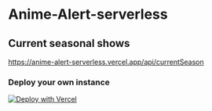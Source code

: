 # Anime-Alert-serverless

## Current seasonal shows
https://anime-alert-serverless.vercel.app/api/currentSeason

### Deploy your own instance
[![Deploy with Vercel](https://vercel.com/button)](https://vercel.com/new/git/external?repository-url=https%3A%2F%2Fgithub.com%2Fjunqili259%2FAnime-Alert-serverless)
